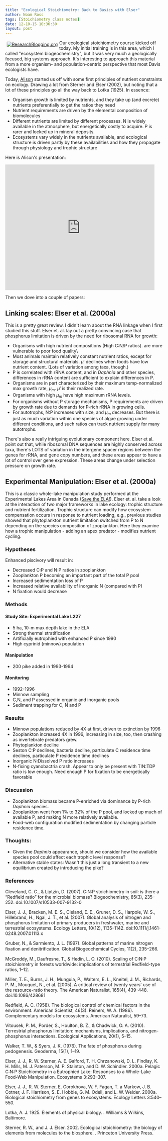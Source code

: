 ```yaml
---
title: "Ecological Stoichiometry: Back to Basics with Elser"
author: Noam Ross
tags: [Stoichiometry class notes]
date: 12-10-15 10:36:30
layout: post
--- 
```



<span style="float: left; padding: 5px;"><a href="http://www.researchblogging.org"><img alt="ResearchBlogging.org" src="http://www.researchblogging.org/public/citation_icons/rb2_large_gray.png" style="border:0;"/></a></span>Our
ecological stoichiometry course kicked off today. My initial training is
in this area, which I called "ecosystem biogeochemistry", but it was
very much a geologically focused, big systems approach. It's interesting
to approach this material from a more organism- and population-centric
perspective that most Davis ecologists have.

Today, [Alison](http://www.researchgate.net/profile/Alison_Marklein/)
started us off with some first principles of nutrient constraints on
ecology. Drawing a lot from Sterner and Elser (2002), but noting that a
lot of these principles go all the way back to Lotka (1925). In essence:

-   Organism growth is limited by nutrients, and they take up (and
    excrete) nutrients preferentially to get the ratios they need
-   Nutrient requirements are driven by the elemental composition of
    biomolecules
-   Different nutrients are limited by different processes. N is widely
    available in the atmosphere, but energetically costly to acquire. P
    is rarer and locked up in mineral deposits.
-   Ecosystems vary widely in the nutrients available, and ecological
    structure is driven partly by these availabilities and how they
    propagate through physiology and trophic structure

Here is Alison's presentation:

<iframe src="http://www.slideshare.net/slideshow/embed_code/14790213" width="476" height="400" frameborder="0" marginwidth="0" marginheight="0" scrolling="no"></iframe>

Then we dove into a couple of papers:

Linking scales: Elser et al. (2000a)
------------------------------------

This is a pretty great review. I didn't learn about the RNA linkage when
I first studied this stuff. Elser et. al. lay out a pretty convincing
case that phosphorus limitation is driven by the need for ribosomal RNA
for growth:

-   Organisms with high nutrient compositions (High C:N/P ratios). are
    more vulnerable to poor food quality\
-   Most animals maintain relatively constant nutrient ratios, except
    for storage and structural materials. $\mu'$ declines when foods
    have low nutrient content. (Lots of variation among taxa, though.)
-   P is correlated with rRNA content, and in *Daphnia* and other
    species, differences in rRNA content are sufficient to explain
    differences in P.
-   Organisms are in part characterized by their maximum temp-normalized
    max growth rate, $\mu_m$. $\mu'$ is their realized rate.
-   Organisms with high $\mu_m$ have high maximum rRNA levels.
-   For organisms without P storage mechanisms, P requirements are
    driven by growth rate due to demands for P-rich rRNA in growing
    cells.
-   For autotrophs, N:P increases with size, and $\mu_m$ decreases. But
    there is just as much variation within one species of algae growing
    under different conditions, and such ratios can track nutrient
    supply for many autotrophs.

There's also a really intriguing evolutionary component here. Elser et
al. point out that, while ribosomal DNA sequences are highly conserved
across taxa, there's LOTS of variation in the intergene spacer regions
between the genes for rRNA, and gene copy numbers, and these areas
appear to have a lot of control over gene expression. These areas change
under selection pressure on growth rate.

Experimental Manipulation: Elser et al. (2000a)
-----------------------------------------------

This is a classic whole-lake manipulation study performed at the
Experimental Lakes Area in Canada ([Save the
ELA!](http://saveela.org/)). Elser et. al. take a look at the
interaction of two major frameworks in lake ecology: trophic structure
and nutrient fertilization. Trophic structure can modify how ecosystem
compensation occurs in response to nutrient loading, e.g., previous
studies showed that phytoplankton nutrient limitation switched from P to
N depending on the species composition of zooplankton. Here they examine
how a trophic manipulation - adding an apex predator - modifies nutrient
cycling.

### Hypotheses

Enhanced piscivory will result in:

-   Decreased C:P and N:P ratios in zooplankton
-   Zooplankton P becoming an important part of the total P pool
-   Increased sedimentation loss of P
-   Increased relative availability of inorganic N (compared with P)
-   N fixation would decrease

### Methods

#### Study Site: Experimental Lake L227

-   5 ha, 10-m max depth lake in the ELA
-   Strong thermal stratification
-   Artificially eutrophied with enhanced P since 1990
-   High cyprinid (minnow) population

#### Manipulation

-   200 pike added in 1993-1994

#### Monitoring

-   1992-1996
-   Minnow sampling
-   C,N, and P assessed in organic and inorganic pools
-   Sediment trapping for C, N and P

### Results

-   Minnow populations reduced by 4X at first, driven to extinction by
    1996
-   Zooplankton increased 4X in 1996, increasing in size, too, then
    crashing as invertebrate predators grew.
-   Phytoplankton decline
-   Seston C:P declines, bacteria decline, particulate C residence time
    declines, particulate P residence time declines
-   Inorganic N:Dissolved P ratio increases
-   N-fixing cyanobactria crash. Appear to only be present with TIN:TDP
    ratio is low enough. Need enough P for fixation to be energetically
    favorable

### Discussion

-   Zooplankton biomass became P-enriched via dominance by P-rich
    *Daphnia* species.
-   Zooplankton went from 1% to 32% of the P pool, and locked up much of
    available P, and making N more relatively available.
-   Food-web configuration modified sedimentation by changing particle
    residence time.

### Thoughts:

-   Given the *Daphnia* appearance, should we consider how the available
    species pool could affect each trophic level response?
-   Alternative stable states: Wasn't this just a long transient to a
    new equilibrium created by introducing the pike?

### References

<span class="Z3988" title="ctx_ver=Z39.88-2004&rft_val_fmt=info%3Aofi%2Ffmt%3Akev%3Amtx%3Ajournal&rft.jtitle=Ecology+Letters&rft_id=info%3Adoi%2F10.1046%2Fj.1461-0248.2000.00185.x&rfr_id=info%3Asid%2Fresearchblogging.org&rft.atitle=Biological+stoichiometry+from+genes+to+ecosystems&rft.issn=1461-023X&rft.date=2000&rft.volume=3&rft.issue=6&rft.spage=540&rft.epage=550&rft.artnum=http%3A%2F%2Fdoi.wiley.com%2F10.1046%2Fj.1461-0248.2000.00185.x&rft.au=Elser%2C+J.&rft.au=Sterner%2C+R.&rft.au=Gorokhova%2C+E.&rft.au=Fagan%2C+W.&rft.au=Markow%2C+T.&rft.au=Cotner%2C+J.&rft.au=Harrison%2C+J.&rft.au=Hobbie%2C+S.&rft.au=Odell%2C+G.&rft.au=Weider%2C+L.&rfe_dat=bpr3.included=1;bpr3.tags=Ecology+%2F+Conservation"></span>
<span class="Z3988" title="ctx_ver=Z39.88-2004&rft_val_fmt=info%3Aofi%2Ffmt%3Akev%3Amtx%3Ajournal&rft.jtitle=Ecosystems&rft_id=info%3Adoi%2F10.1007%2Fs100210000027&rfr_id=info%3Asid%2Fresearchblogging.org&rft.atitle=Pelagic+C%3AN%3AP+Stoichiometry+in+a+Eutrophied+Lake%3A+Responses+to+a+Whole-Lake+Food-Web+Manipulation&rft.issn=1432-9840&rft.date=2000&rft.volume=3&rft.issue=3&rft.spage=293&rft.epage=307&rft.artnum=http%3A%2F%2Fwww.springerlink.com%2Fopenurl.asp%3Fgenre%3Darticle%26id%3Ddoi%3A10.1007%2Fs100210000027&rft.au=Elser%2C+J.&rft.au=Sterner%2C+R.&rft.au=Galford%2C+A.&rft.au=Chrzanowski%2C+T.&rft.au=Findlay%2C+D.&rft.au=Mills%2C+K.&rft.au=Paterson%2C+M.&rft.au=Stainton%2C+M.&rft.au=Schindler%2C+D.&rfe_dat=bpr3.included=1;bpr3.tags=Ecology+%2F+Conservation"></span>
Cleveland, C. C., & Liptzin, D. (2007). C:N:P stoichiometry in soil: is
there a “Redfield ratio” for the microbial biomass? Biogeochemistry,
85(3), 235–252. doi:10.1007/s10533-007-9132-0

Elser, J. J., Bracken, M. E. S., Cleland, E. E., Gruner, D. S., Harpole,
W. S., Hillebrand, H., Ngai, J. T., et al. (2007). Global analysis of
nitrogen and phosphorus limitation of primary producers in freshwater,
marine and terrestrial ecosystems. Ecology Letters, 10(12), 1135–1142.
doi:10.1111/j.1461-0248.2007.01113.x

Gruber, N., & Sarmiento, J. L. (1997). Global patterns of marine
nitrogen ﬁxation and denitriﬁcation. Global Biogeochemical Cycles,
11(2), 235–266.

McGroddy, M., Daufresne, T., & Hedin, L. O. (2010). Scaling of C:N:P
stoichiometry in forests worldwide: implications of terrestrial
Redfield-type ratios, 1–12.

Miller, T. E., Burns, J. H., Munguia, P., Walters, E. L., Kneitel, J.
M., Richards, P. M., Mouquet, N., et al. (2005). A critical review of
twenty years' use of the resource-ratio theory. The American Naturalist,
165(4), 439–448. doi:10.1086/428681

Redfield, A. C. (1958). The biological control of chemical factors in
the environment. American Scientist, 46(3). Reiners, W. A. (1986).
Complementary models for ecosystems. American Naturalist, 59–73.

Vitousek, P. M., Porder, S., Houlton, B. Z., & Chadwick, O. A. (2010).
Terrestrial phosphorus limitation: mechanisms, implications, and
nitrogen-phosphorus interactions. Ecological Applications, 20(1), 5–15.

Walker, T. W., & Syers, J. K. (1976). The fate of phosphorus during
pedogenesis. Geoderma, 15(1), 1–19.

Elser, J. J., R. W. Sterner, A. E. Galford, T. H. Chrzanowski, D. L.
Findlay, K. H. Mills, M. J. Paterson, M. P. Stainton, and D. W.
Schindler. 2000a. Pelagic C:N:P Stoichiometry in a Eutrophied Lake:
Responses to a Whole-Lake Food-Web Manipulation. Ecosystems 3:293–307.

Elser, J. J., R. W. Sterner, E. Gorokhova, W. F. Fagan, T. a Markow, J.
B. Cotner, J. F. Harrison, S. E. Hobbie, G. M. Odell, and L. W. Weider.
2000a. Biological stoichiometry from genes to ecosystems. Ecology
Letters 3:540–550.

Lotka, A. J. 1925. Elements of physical biology. . Williams & Wilkins,
Baltimore.

Sterner, R. W., and J. J. Elser. 2002. Ecological stoichiometry: the
biology of elements from molecules to the biosphere. . Princeton
University Press.
